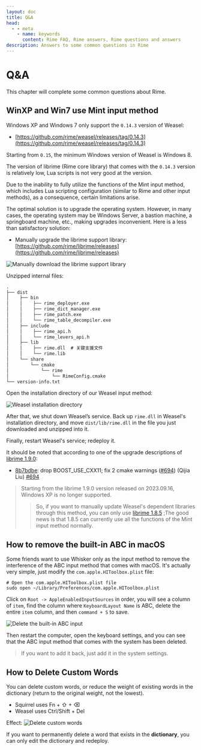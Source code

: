 ```yaml
---
layout: doc
title: Q&A
head:
  - - meta
    - name: keywords
      content: Rime FAQ, Rime answers, Rime questions and answers
description: Answers to some common questions in Rime
---
```

# Q&A

This chapter will complete some common questions about Rime.

## WinXP and Win7 use Mint input method
Windows XP and Windows 7 only support the `0.14.3` version of Weasel:
- [https://github.com/rime/weasel/releases/tag/0.14.3](https://github.com/rime/weasel/releases/tag/0.14.3)

Starting from `0.15`, the minimum Windows version of Weasel is Windows 8.

The version of librime (Rime core library) that comes with the `0.14.3` version is relatively low, Lua scripts is not very good at the version. 

Due to the inability to fully utilize the functions of the Mint input method, which includes Lua scripting configuration (similar to Rime and other input methods), as a consequence, certain limitations arise.

The optimal solution is to upgrade the operating system. However, in many cases, the operating system may be Windows Server, a bastion machine, a springboard machine, etc., making upgrades inconvenient. Here is a less than satisfactory solution:
- Manually upgrade the librime support library: [https://github.com/rime/librime/releases](https://github.com/rime/librime/releases)

![Manually download the librime support library](/image/guide/downloadRimeDll.webp)

Unzipped internal files:
```txt
.
├── dist
│    ├── bin
│    │    ├── rime_deployer.exe
│    │    ├── rime_dict_manager.exe
│    │    ├── rime_patch.exe
│    │    └── rime_table_decompiler.exe
│    ├── include
│    │    ├── rime_api.h
│    │    └── rime_levers_api.h
│    ├── lib
│    │    ├── rime.dll  # 关键支援文件
│    │    └── rime.lib
│    └── share
│        └── cmake
│            └── rime
│                └── RimeConfig.cmake
└── version-info.txt

```

Open the installation directory of our Weasel input method:

![Weasel installation directory](/image/guide/openWeaselRootPath.webp)

After that, we shut down Weasel’s service. Back up `rime.dll` in Weasel's installation directory, and move `dist/lib/rime.dll` in the file you just downloaded and unzipped into it.

Finally, restart Weasel's service; redeploy it.


It should be noted that according to one of the upgrade descriptions of [librime 1.9.0](https://github.com/rime/librime/releases/tag/1.9.0):
- [8b7bdbe](https://github.com/rime/librime/commit/8b7bdbe115f8e903bbd6210f32066ac6c1760d6a): drop BOOST_USE_CXX11; fix 2 cmake warnings ([#694](https://github.com/rime/librime/pull/694 )) (Qijia Liu) [#694](https://github.com/rime/librime/pull/694)

> Starting from the librime 1.9.0 version released on 2023.09.16, Windows XP is no longer supported.
> > So, if you want to manually update Weasel's dependent libraries through this method, you can only use [librime 1.8.5](https://github.com/rime/librime/releases/tag/1.8.5) ;The good news is that 1.8.5 can currently use all the functions of the Mint input method normally.

## How to remove the built-in ABC in macOS

Some friends want to use Whisker only as the input method to remove the interference of the ABC input method that comes with macOS. It's actually very simple, just modify the `com.apple.HIToolbox.plist` file:
```text
# Open the com.apple.HIToolbox.plist file
sudo open ~/Library/Preferences/com.apple.HIToolbox.plist
```

Click on `Root -> AppleEnabledInputSources` in order, you will see a column of `item`, find the column where `KeyboardLayout Name` is ABC, delete the entire `item` column, and then `command + S` to save.

![Delete the built-in ABC input](/image/guide/removeABC.webp)

Then restart the computer, open the keyboard settings, and you can see that the ABC input method that comes with the system has been deleted.

> If you want to add it back, just add it in the system settings.

## How to Delete Custom Words
You can delete custom words, or reduce the weight of existing words in the dictionary (return to the original weight, not the lowest).
- Squirrel uses Fn + ⇧ + ⌫
- Weasel uses Ctrl/Shift + Del

Effect:
![Delete custom words](/image/guide/deleteSelfWord.webp)

If you want to permanently delete a word that exists in the **dictionary**, you can only edit the dictionary and redeploy.